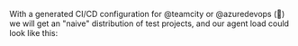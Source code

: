 With a generated CI/CD configuration for @teamcity or @azuredevops (💪) we will get an "naive" distribution of test projects, and our agent load could look like this: